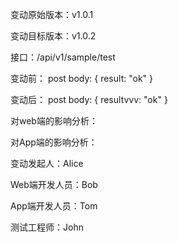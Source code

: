 
变动原始版本：v1.0.1


变动目标版本：v1.0.2


接口：/api/v1/sample/test


变动前：
post body:
{
    result: "ok"
}


变动后：
post body:
{
    resultvvv: "ok"
}


对web端的影响分析：


对App端的影响分析：


变动发起人：Alice


Web端开发人员：Bob


App端开发人员：Tom


测试工程师：John
